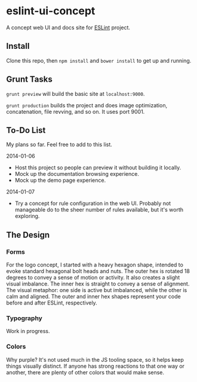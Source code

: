 eslint-ui-concept
=================

A concept web UI and docs site for [ESLint](https://github.com/nzakas/eslint/) project.

## Install

Clone this repo, then `npm install` and `bower install` to get up and running.

## Grunt Tasks

`grunt preview` will build the basic site at `localhost:9000`.

`grunt production` builds the project and does image optimization, concatenation, file revving, and so on. It uses port 9001.

## To-Do List

My plans so far. Feel free to add to this list.

2014-01-06
- Host this project so people can preview it without building it locally.
- Mock up the documentation browsing experience.
- Mock up the demo page experience.

2014-01-07
- Try a concept for rule configuration in the web UI. Probably not manageable do to the sheer number of rules available, but it's worth exploring.

## The Design

### Forms

For the logo concept, I started with a heavy hexagon shape, intended to evoke standard hexagonal bolt heads and nuts. The outer hex is rotated 18 degrees to convey a sense of motion or activity. It also creates a slight visual imbalance. The inner hex is straight to convey a sense of alignment. The visual metaphor: one side is active but imbalanced, while the other is calm and aligned. The outer and inner hex shapes represent your code before and after ESLint, respectively.

### Typography

Work in progress.

### Colors

Why purple? It's not used much in the JS tooling space, so it helps keep things visually distinct. If anyone has strong reactions to that one way or another, there are plenty of other colors that would make sense.